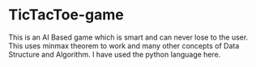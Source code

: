 # TicTacToe-game
This is an AI Based game which is smart and can never lose to the user. This uses minmax theorem to work and many other concepts of Data Structure and Algorithm. I have used the python language here.

